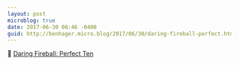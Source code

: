 ```yaml
---
layout: post
microblog: true
date: 2017-06-30 08:46 -0400
guid: http://benhager.micro.blog/2017/06/30/daring-fireball-perfect.html
---
```

📱 [Daring Fireball: Perfect Ten](https://daringfireball.net/2017/06/perfect_ten)
